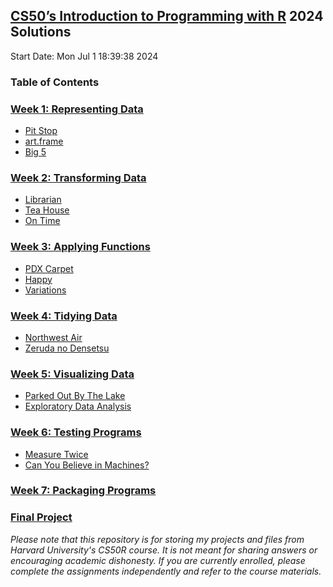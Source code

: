 ## [CS50’s Introduction to Programming with R](https://cs50.harvard.edu/r/2024/) 2024 Solutions

Start Date: Mon Jul  1 18:39:38 2024

### **Table of Contents**
### [Week 1: Representing Data](https://cs50.harvard.edu/r/2024/weeks/1/)
- [Pit Stop](https://github.com/Neeraj303/CS50R/tree/main/week_1/pitstop)
- [art.frame](https://github.com/Neeraj303/CS50R/tree/main/week_1/art.frame)
- [Big 5](https://github.com/Neeraj303/CS50R/tree/main/week_1/big5)


### [Week 2: Transforming Data](https://cs50.harvard.edu/r/2024/weeks/2/)
- [Librarian](https://github.com/Neeraj303/CS50R/tree/main/week_2/librarian)
- [Tea House](https://github.com/Neeraj303/CS50R/tree/main/week_2/teahouse)
- [On Time](https://github.com/Neeraj303/CS50R/tree/main/week_2/ontime)

### [Week 3: Applying Functions](https://cs50.harvard.edu/r/2024/weeks/3/)
- [PDX Carpet](https://github.com/Neeraj303/CS50R/tree/main/week_3/carpet)
- [Happy](https://github.com/Neeraj303/CS50R/tree/main/week_3/happy)
- [Variations](https://github.com/Neeraj303/CS50R/tree/main/week_3/variations)

### [Week 4: Tidying Data](https://cs50.harvard.edu/r/2024/weeks/4/)
- [Northwest Air]()
- [Zeruda no Densetsu]()


### [Week 5: Visualizing Data](https://cs50.harvard.edu/r/2024/weeks/5/)
- [Parked Out By The Lake]()
- [Exploratory Data Analysis]()


### [Week 6: Testing Programs](https://cs50.harvard.edu/r/2024/weeks/6/)
- [Measure Twice]()
- [Can You Believe in Machines?]()


### [Week 7: Packaging Programs](https://cs50.harvard.edu/r/2024/weeks/7/)

### [Final Project](https://cs50.harvard.edu/r/2024/project)


*Please note that this repository is for storing my projects and files from Harvard University's CS50R course. It is not meant for sharing answers or encouraging academic dishonesty. If you are currently enrolled, please complete the assignments independently and refer to the course materials.*

